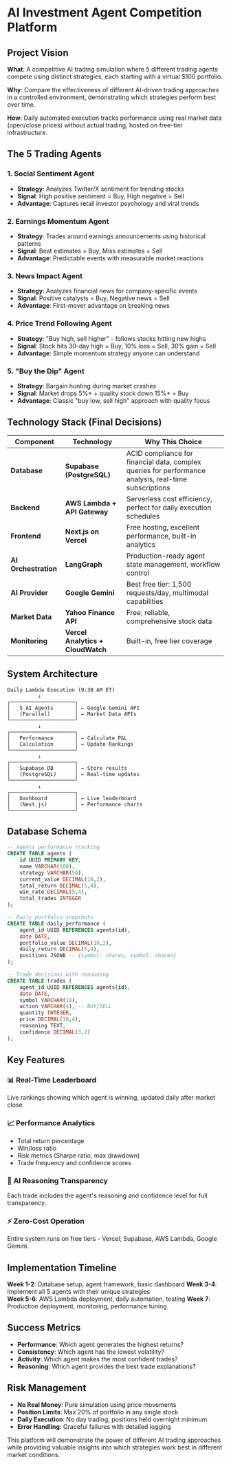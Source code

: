 # AI Investment Agent Competition Platform

## Project Vision

**What**: A competitive AI trading simulation where 5 different trading agents compete using distinct strategies, each starting with a virtual $100 portfolio.

**Why**: Compare the effectiveness of different AI-driven trading approaches in a controlled environment, demonstrating which strategies perform best over time.

**How**: Daily automated execution tracks performance using real market data (open/close prices) without actual trading, hosted on free-tier infrastructure.

## The 5 Trading Agents

### 1. **Social Sentiment Agent**
- **Strategy**: Analyzes Twitter/X sentiment for trending stocks
- **Signal**: High positive sentiment = Buy, High negative = Sell
- **Advantage**: Captures retail investor psychology and viral trends

### 2. **Earnings Momentum Agent** 
- **Strategy**: Trades around earnings announcements using historical patterns
- **Signal**: Beat estimates = Buy, Miss estimates = Sell
- **Advantage**: Predictable events with measurable market reactions

### 3. **News Impact Agent**
- **Strategy**: Analyzes financial news for company-specific events
- **Signal**: Positive catalysts = Buy, Negative news = Sell  
- **Advantage**: First-mover advantage on breaking news

### 4. **Price Trend Following Agent**
- **Strategy**: "Buy high, sell higher" - follows stocks hitting new highs
- **Signal**: Stock hits 30-day high = Buy, 10% loss = Sell, 30% gain = Sell
- **Advantage**: Simple momentum strategy anyone can understand

### 5. **"Buy the Dip" Agent** 
- **Strategy**: Bargain hunting during market crashes
- **Signal**: Market drops 5%+ + quality stock down 15%+ = Buy
- **Advantage**: Classic "buy low, sell high" approach with quality focus

## Technology Stack (Final Decisions)

| **Component** | **Technology** | **Why This Choice** |
|---------------|----------------|-------------------|
| **Database** | **Supabase (PostgreSQL)** | ACID compliance for financial data, complex queries for performance analysis, real-time subscriptions |
| **Backend** | **AWS Lambda + API Gateway** | Serverless cost efficiency, perfect for daily execution schedules |
| **Frontend** | **Next.js on Vercel** | Free hosting, excellent performance, built-in analytics |
| **AI Orchestration** | **LangGraph** | Production-ready agent state management, workflow control |
| **AI Provider** | **Google Gemini** | Best free tier: 1,500 requests/day, multimodal capabilities |
| **Market Data** | **Yahoo Finance API** | Free, reliable, comprehensive stock data |
| **Monitoring** | **Vercel Analytics + CloudWatch** | Built-in, free tier coverage |

## System Architecture

```
Daily Lambda Execution (9:30 AM ET)
          ↓
┌─────────────────────┐
│   5 AI Agents       │ ← Google Gemini API
│   (Parallel)        │ ← Market Data APIs  
└─────────────────────┘
          ↓
┌─────────────────────┐
│   Performance       │ ← Calculate P&L
│   Calculation       │ ← Update Rankings
└─────────────────────┘
          ↓  
┌─────────────────────┐
│   Supabase DB       │ ← Store results
│   (PostgreSQL)      │ ← Real-time updates
└─────────────────────┘
          ↓
┌─────────────────────┐
│   Dashboard         │ ← Live leaderboard
│   (Next.js)         │ ← Performance charts
└─────────────────────┘
```

## Database Schema

```sql
-- Agents performance tracking
CREATE TABLE agents (
    id UUID PRIMARY KEY,
    name VARCHAR(100),
    strategy VARCHAR(50),
    current_value DECIMAL(10,2),
    total_return DECIMAL(5,4),
    win_rate DECIMAL(5,4),
    total_trades INTEGER
);

-- Daily portfolio snapshots  
CREATE TABLE daily_performance (
    agent_id UUID REFERENCES agents(id),
    date DATE,
    portfolio_value DECIMAL(10,2),
    daily_return DECIMAL(5,4),
    positions JSONB -- {symbol: shares, symbol: shares}
);

-- Trade decisions with reasoning
CREATE TABLE trades (
    agent_id UUID REFERENCES agents(id),
    date DATE,
    symbol VARCHAR(10),
    action VARCHAR(4), -- BUY/SELL
    quantity INTEGER,
    price DECIMAL(10,4),
    reasoning TEXT,
    confidence DECIMAL(3,2)
);
```

## Key Features

### 📊 **Real-Time Leaderboard**
Live rankings showing which agent is winning, updated daily after market close.

### 📈 **Performance Analytics** 
- Total return percentage
- Win/loss ratio
- Risk metrics (Sharpe ratio, max drawdown)
- Trade frequency and confidence scores

### 🧠 **AI Reasoning Transparency**
Each trade includes the agent's reasoning and confidence level for full transparency.

### ⚡ **Zero-Cost Operation**
Entire system runs on free tiers - Vercel, Supabase, AWS Lambda, Google Gemini.

## Implementation Timeline

**Week 1-2**: Database setup, agent framework, basic dashboard
**Week 3-4**: Implement all 5 agents with their unique strategies  
**Week 5-6**: AWS Lambda deployment, daily automation, testing
**Week 7**: Production deployment, monitoring, performance tuning

## Success Metrics

- **Performance**: Which agent generates the highest returns?
- **Consistency**: Which agent has the lowest volatility?
- **Activity**: Which agent makes the most confident trades?
- **Reasoning**: Which agent provides the best trade explanations?

## Risk Management

- **No Real Money**: Pure simulation using price movements
- **Position Limits**: Max 20% of portfolio in any single stock
- **Daily Execution**: No day trading, positions held overnight minimum
- **Error Handling**: Graceful failures with detailed logging

This platform will demonstrate the power of different AI trading approaches while providing valuable insights into which strategies work best in different market conditions.